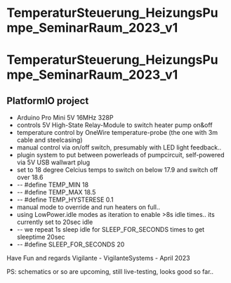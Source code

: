 # TemperaturSteuerung_HeizungsPumpe_SeminarRaum_2023_v1

# TemperaturSteuerung_HeizungsPumpe_SeminarRaum_2023_v1

## PlatformIO project

- Arduino Pro Mini 5V 16MHz 328P
- controls 5V High-State Relay-Module to switch heater pump on&off
- temperature control by OneWire temperature-probe (the one with 3m cable and steelcasing)
- manual control via on/off switch, presumably with LED light feedback..
- plugin system to put between powerleads of pumpcircuit, self-powered via 5V USB wallwart plug
- set to 18 degree Celcius temps to switch on below 17.9 and switch off over 18.6
- -- #define TEMP_MIN 18
- -- #define TEMP_MAX 18.5
- -- #define TEMP_HYSTERESE 0.1
- manual mode to override and run heaters on full..
- using LowPower.idle modes as iteration to enable >8s idle times.. its currently set to 20sec idle
- -- we repeat 1s sleep idle for SLEEP_FOR_SECONDS times to get sleeptime 20sec
- -- #define SLEEP_FOR_SECONDS 20

Have Fun and regards
Vigilante -
VigilanteSystems - April 2023

PS:
schematics or so are upcoming, still live-testing, looks good so far..

